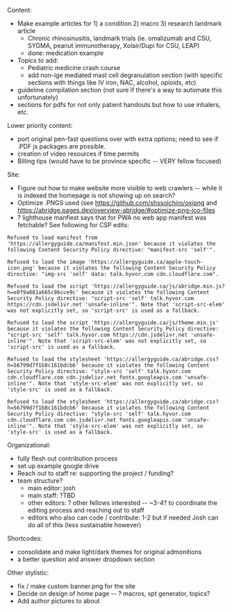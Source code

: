 Content:

- Make example articles for 1) a condition 2) macro 3) research landmark article
  - Chronic rhinosinusitis, landmark trials (ie. omalizumab and CSU, SYGMA, peanut immunotherapy, Xolair/Dupi for CSU, LEAP)
  - done: medication example
- Topics to add:
  - Pediatric medicine crash course
  - add non-ige mediated mast cell degranulation section (with specific sections with things like IV iron, NAC, alcohol, opioids, etc)
- guideline compilation section (not sure if there's a way to automate this unfortunately)
- sections for pdfs for not only patient handouts but how to use inhalers, etc.

Lower priority content:

- port original pen-fast questions over with extra options; need to see if .PDF js packages are possible.
- creation of video resources if time permits
- Billing tips (would have to be province specific -- VERY fellow focused)

Site:

- Figure out how to make website more visible to web crawlers -- while it is indexed the homepage is not showing up on search?
- Optimize .PNGS used (see https://github.com/shssoichiro/oxipng and https://abridge.pages.dev/overview-abridge/#optimize-png-ico-files
- ? lighthouse manfiest says that for PWA no web app manifest was fetchable? See following for CSP edits:

```
Refused to load manifest from 'https://allergyguide.ca/manifest.min.json' because it violates the following Content Security Policy directive: "manifest-src 'self'".

Refused to load the image 'https://allergyguide.ca/apple-touch-icon.png' because it violates the following Content Security Policy directive: "img-src 'self' data: talk.hyvor.com cdn.cloudflare.com".

Refused to load the script 'https://allergyguide.ca/js/abridge.min.js?h=e0f9a881a665c86cce9c' because it violates the following Content Security Policy directive: "script-src 'self' talk.hyvor.com https://cdn.jsdelivr.net 'unsafe-inline'". Note that 'script-src-elem' was not explicitly set, so 'script-src' is used as a fallback.  

Refused to load the script 'https://allergyguide.ca/js/theme.min.js' because it violates the following Content Security Policy directive: "script-src 'self' talk.hyvor.com https://cdn.jsdelivr.net 'unsafe-inline'". Note that 'script-src-elem' was not explicitly set, so 'script-src' is used as a fallback.

Refused to load the stylesheet 'https://allergyguide.ca/abridge.css?h=56799d7f1b8c161bdcb6' because it violates the following Content Security Policy directive: "style-src 'self' talk.hyvor.com cdn.cloudflare.com cdn.jsdelivr.net fonts.googleapis.com 'unsafe-inline'". Note that 'style-src-elem' was not explicitly set, so 'style-src' is used as a fallback.

Refused to load the stylesheet 'https://allergyguide.ca/abridge.css?h=56799d7f1b8c161bdcb6' because it violates the following Content Security Policy directive: "style-src 'self' talk.hyvor.com cdn.cloudflare.com cdn.jsdelivr.net fonts.googleapis.com 'unsafe-inline'". Note that 'style-src-elem' was not explicitly set, so 'style-src' is used as a fallback.
```

Organizational:

- fully flesh out contribution process
- set up example google drive
- Reach out to staff re: supporting the project / funding?
- team structure?
  - main editor: josh
  - main staff: ?TBD
  - other editors: ? other fellows interested -- ~3-4? to coordinate the editing process and reaching out to staff
  - editors who also can code / contribute: 1-2 but if needed Josh can do all of this (less sustainable however)

Shortcodes:

- consolidate and make light/dark themes for original admonitions
- a better question and answer dropdown section

Other stylistic:

- fix / make custom banner.png for the site
- Decide on design of home page -- ? macros, spt generator, topics?
- Add author pictures to about
